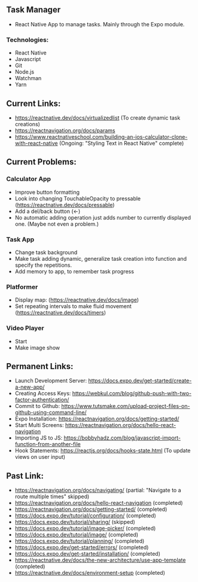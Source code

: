 ## Task Manager
- React Native App to manage tasks. Mainly through the Expo module.

### Technologies:
- React Native
- Javascript
- Git
- Node.js
- Watchman
- Yarn

## Current Links:
- https://reactnative.dev/docs/virtualizedlist (To create dynamic task creations)
- https://reactnavigation.org/docs/params
- https://www.reactnativeschool.com/building-an-ios-calculator-clone-with-react-native (Ongoing: "Styling Text in React Native" complete)

## Current Problems:
### Calculator App
- Improve button formatting
- Look into changing TouchableOpacity to pressable (https://reactnative.dev/docs/pressable)
- Add a del/back button (<-)
- No automatic adding operation just adds number to currently displayed one. (Maybe not even a problem.)
### Task App
- Change task background
- Make task adding dynamic, generalize task creation into function and specify the repetitions.
- Add memory to app, to remember task progress
### Platformer
- Display map: (https://reactnative.dev/docs/image)
- Set repeating intervals to make fluid movement (https://reactnative.dev/docs/timers)
### Video Player
- Start
- Make image show

## Permanent Links:
- Launch Development Server: https://docs.expo.dev/get-started/create-a-new-app/
- Creating Access Keys: https://webkul.com/blog/github-push-with-two-factor-authentication/
- Commit to Github: https://www.tutsmake.com/upload-project-files-on-github-using-command-line/
- Expo Installation: https://reactnavigation.org/docs/getting-started/
- Start Multi Screens: https://reactnavigation.org/docs/hello-react-navigation
- Importing JS to JS: https://bobbyhadz.com/blog/javascript-import-function-from-another-file
- Hook Statements: https://reactjs.org/docs/hooks-state.html (To update views on user input)
 
## Past Link:
- https://reactnavigation.org/docs/navigating/ (partial: "Navigate to a route multiple times​" skipped)
- https://reactnavigation.org/docs/hello-react-navigation (completed)
- https://reactnavigation.org/docs/getting-started/ (completed)
- https://docs.expo.dev/tutorial/configuration/ (completed)
- https://docs.expo.dev/tutorial/sharing/ (skipped)
- https://docs.expo.dev/tutorial/image-picker/ (completed)
- https://docs.expo.dev/tutorial/image/ (completed)
- https://docs.expo.dev/tutorial/planning/ (completed)
- https://docs.expo.dev/get-started/errors/ (completed)
- https://docs.expo.dev/get-started/installation/ (completed)
- https://reactnative.dev/docs/the-new-architecture/use-app-template (completed)
- https://reactnative.dev/docs/environment-setup (completed)
